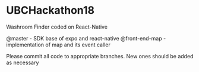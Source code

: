 # UBCHackathon18
Washroom Finder coded on React-Native

@master - SDK base of expo and react-native
@front-end-map - implementation of map and its event caller

Please commit all code to appropriate branches. New ones should be added as necessary
